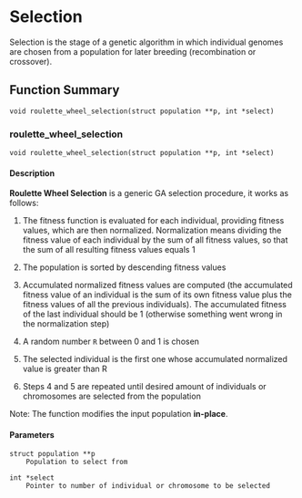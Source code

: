 # Selection
Selection is the stage of a genetic algorithm in which individual genomes are
chosen from a population for later breeding (recombination or crossover).

## Function Summary

    void roulette_wheel_selection(struct population **p, int *select)

### roulette_wheel_selection

`void roulette_wheel_selection(struct population **p, int *select)`

#### Description
**Roulette Wheel Selection** is a generic GA selection procedure, it works as
follows:

1. The fitness function is evaluated for each individual, providing fitness
   values, which are then normalized. Normalization means dividing the fitness
   value of each individual by the sum of all fitness values, so that the sum
   of all resulting fitness values equals 1

2. The population is sorted by descending fitness values

3. Accumulated normalized fitness values are computed (the accumulated fitness
   value of an individual is the sum of its own fitness value plus the fitness
   values of all the previous individuals). The accumulated fitness of the last
   individual should be 1 (otherwise something went wrong in the normalization
   step)

4. A random number `R` between 0 and 1 is chosen

5. The selected individual is the first one whose accumulated normalized value
   is greater than R

6. Steps 4 and 5 are repeated until desired amount of individuals or
   chromosomes are selected from the population

Note: The function modifies the input population **in-place**.

#### Parameters

    struct population **p
        Population to select from
    
    int *select
        Pointer to number of individual or chromosome to be selected

